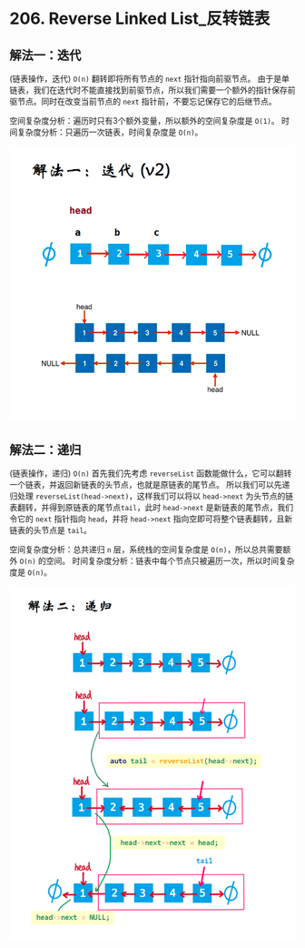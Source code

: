 # 206. Reverse Linked List_反转链表



## 解法一：迭代

(链表操作，迭代) `O(n)`
翻转即将所有节点的 `next` 指针指向前驱节点。
由于是单链表，我们在迭代时不能直接找到前驱节点，所以我们需要一个额外的指针保存前驱节点。同时在改变当前节点的 `next` 指针前，不要忘记保存它的后继节点。

空间复杂度分析：遍历时只有3个额外变量，所以额外的空间复杂度是 `O(1)`。
时间复杂度分析：只遍历一次链表，时间复杂度是 `O(n)`。

![solve1](https://raw.githubusercontent.com/KimmiGYH/LeetCode_Notes_Public/master/Section05_Solutions/0206_Reverse%20Linked%20List_%E5%8F%8D%E8%BD%AC%E9%93%BE%E8%A1%A8/solve1_%E8%BF%AD%E4%BB%A3_v2.png)

## 解法二：递归

(链表操作，递归) `O(n)`
首先我们先考虑 `reverseList` 函数能做什么，它可以翻转一个链表，并返回新链表的头节点，也就是原链表的尾节点。
所以我们可以先递归处理 `reverseList(head->next)`，这样我们可以将以 `head->next` 为头节点的链表翻转，并得到原链表的尾节点`tail`，此时 `head->next` 是新链表的尾节点，我们令它的 `next` 指针指向 `head`，并将 `head->next` 指向空即可将整个链表翻转，且新链表的头节点是 `tail`。

空间复杂度分析：总共递归 `n` 层，系统栈的空间复杂度是 `O(n)`，所以总共需要额外 `O(n)` 的空间。
时间复杂度分析：链表中每个节点只被遍历一次，所以时间复杂度是 `O(n)`。

![solve2](https://raw.githubusercontent.com/KimmiGYH/LeetCode_Notes_Public/master/Section05_Solutions/0206_Reverse%20Linked%20List_%E5%8F%8D%E8%BD%AC%E9%93%BE%E8%A1%A8/solve2_%E9%80%92%E5%BD%92.png.png)







